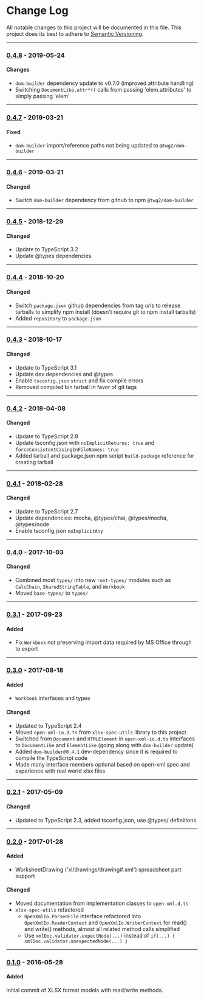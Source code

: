 ﻿# Change Log
All notable changes to this project will be documented in this file.
This project does its best to adhere to [Semantic Versioning](http://semver.org/).


--------
### [0.4.8](N/A) - 2019-05-24
#### Changes
* `dom-builder` dependency update to v0.7.0 (improved attribute handling)
* Switching `DocumentLike.attr*()` calls from passing 'elem.attributes' to simply passing 'elem'


--------
### [0.4.7](https://github.com/TeamworkGuy2/xlsx-spec-models/commit/349068f0636a0f240ee979a17c41af549bb5ea3b) - 2019-03-21
#### Fixed
* `dom-builder` import/reference paths not being updated to `@twg2/dom-builder`


--------
### [0.4.6](https://github.com/TeamworkGuy2/xlsx-spec-models/commit/49e5289b29e82ad1c889ca824ab8091f8ccd78dc) - 2019-03-21
#### Changed
* Switch `dom-builder` dependency from github to npm `@twg2/dom-builder`


--------
### [0.4.5](https://github.com/TeamworkGuy2/xlsx-spec-models/commit/3ad225d5329f26e4f1e31ae1975b0ade27adfada) - 2018-12-29
#### Changed
* Update to TypeScript 3.2
* Update @types dependencies


--------
### [0.4.4](https://github.com/TeamworkGuy2/xlsx-spec-models/commit/0b1f45dedab6519ed50e8ee4e2e400dd63bd988e) - 2018-10-20
#### Changed
* Switch `package.json` github dependencies from tag urls to release tarballs to simplify npm install (doesn't require git to npm install tarballs)
* Added `repository` to `package.json`


--------
### [0.4.3](https://github.com/TeamworkGuy2/xlsx-spec-models/commit/cdbe5d0f6c0a562da0a9533510742452e331e635) - 2018-10-17
#### Changed
* Update to TypeScript 3.1
* Update dev dependencies and @types
* Enable `tsconfig.json` `strict` and fix compile errors
* Removed compiled bin tarball in favor of git tags


--------
### [0.4.2](https://github.com/TeamworkGuy2/xlsx-spec-models/commit/33a67650de5c82f7421dab2c7593ec6fb8efd821) - 2018-04-08
#### Changed
* Update to TypeScript 2.8
* Update tsconfig.json with `noImplicitReturns: true` and `forceConsistentCasingInFileNames: true`
* Added tarball and package.json npm script `build-package` reference for creating tarball


--------
### [0.4.1](https://github.com/TeamworkGuy2/xlsx-spec-models/commit/ebceb72c60344d8262dd2a8fd0f66b61ac2d76b7) - 2018-02-28
#### Changed
* Update to TypeScript 2.7
* Update dependencies: mocha, @types/chai, @types/mocha, @types/node
* Enable tsconfig.json `noImplicitAny`


--------
### [0.4.0](https://github.com/TeamworkGuy2/xlsx-spec-models/commit/0ec93974ea8a0eca808544e6ede40927f1d66b1a) - 2017-10-03
#### Changed
* Combined most `types/` into new `root-types/` modules such as `CalcChain`, `SharedStringTable`, and `Workbook`
* Moved `base-types/` to `types/`


--------
### [0.3.1](https://github.com/TeamworkGuy2/xlsx-spec-models/commit/040c4aa76c2480acee6ec4006a11816aca3d7a3e) - 2017-09-23
#### Added
* Fix `Workbook` not preserving import data required by MS Office through to export


--------
### [0.3.0](https://github.com/TeamworkGuy2/xlsx-spec-models/commit/36851aba92ef41c64c2179b45ea92bc5862e1b39) - 2017-08-18
#### Added
* `Workbook` interfaces and types

#### Changed
* Updated to TypeScript 2.4
* Moved `open-xml-io.d.ts` from `xlsx-spec-utils` library to this project
* Switched from `Document` and `HTMLElement` in `open-xml-io.d.ts` interfaces to `DocumentLike` and `ElementLike` (going along with `dom-builder` update)
* Added `dom-builder@0.4.1` dev-dependency since it is required to compile the TypeScript code
* Made many interface members optional based on open-xml spec and experience with real world xlsx files


--------
### [0.2.1](https://github.com/TeamworkGuy2/xlsx-spec-models/commit/8de4e66af713401f5bd65b8970e473a920d7002f) - 2017-05-09
#### Changed
* Updated to TypeScript 2.3, added tsconfig.json, use @types/ definitions


--------
### [0.2.0](https://github.com/TeamworkGuy2/xlsx-spec-models/commit/2b1727cf374b71f7ddc2ddb412ea07c2203db84f) - 2017-01-28
#### Added
*  WorksheetDrawing ('xl/drawings/drawing#.xml') spreadsheet part support

#### Changed
* Moved documentation from implementation classes to `open-xml.d.ts`
* `xlsx-spec-utils` refactored
  * `OpenXmlIo.ParsedFile` interface refactored into `OpenXmlIo.ReaderContext` and `OpenXmlIo.WriterContext` for read() and write() methods, almost all related method calls simplified
  * Use `xmlDoc.validator.expectNode(...)` instead of `if(...) { xmlDoc.validator.unexpectedNode(...) }`


--------
### [0.1.0](https://github.com/TeamworkGuy2/xlsx-spec-models/commit/db3df614b82eb17135ce5b48d0154b245e9fbddb) - 2016-05-28
#### Added
Initial commit of XLSX format models with read/write methods.